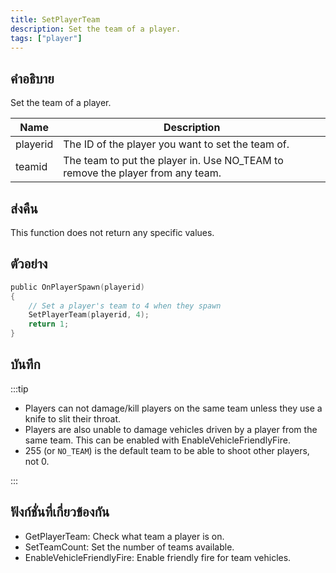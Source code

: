 ```yaml
---
title: SetPlayerTeam
description: Set the team of a player.
tags: ["player"]
---
```


## คำอธิบาย

Set the team of a player.

| Name     | Description                                                                    |
| -------- | ------------------------------------------------------------------------------ |
| playerid | The ID of the player you want to set the team of.                              |
| teamid   | The team to put the player in. Use NO_TEAM to remove the player from any team. |

## ส่งคืน

This function does not return any specific values.

## ตัวอย่าง

```c
public OnPlayerSpawn(playerid)
{
    // Set a player's team to 4 when they spawn
    SetPlayerTeam(playerid, 4);
    return 1;
}
```

## บันทึก

:::tip

- Players can not damage/kill players on the same team unless they use a knife to slit their throat.
- Players are also unable to damage vehicles driven by a player from the same team. This can be enabled with EnableVehicleFriendlyFire.
- 255 (or `NO_TEAM`) is the default team to be able to shoot other players, not 0.

:::

## ฟังก์ชั่นที่เกี่ยวข้องกัน

- GetPlayerTeam: Check what team a player is on.
- SetTeamCount: Set the number of teams available.
- EnableVehicleFriendlyFire: Enable friendly fire for team vehicles.
